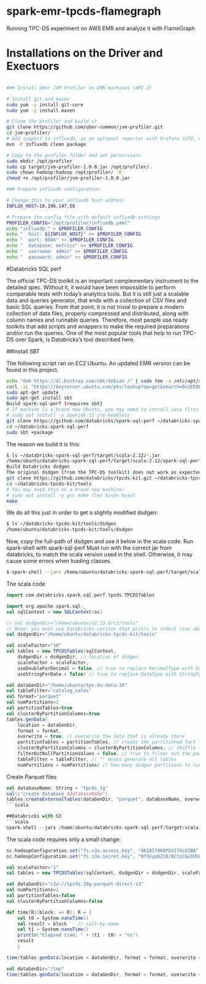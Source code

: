 # spark-emr-tpcds-flamegraph
Running TPC-DS experiment on AWS EMR and analyze it with FlameGraph

# Installations on the Driver and Exectuors

```bash

### Install Uber JVM Profiler on EMR machines (AMI 2)

# Install git and maven
sudo yum -y install git-core
sudo yum -y install maven

# Clone the profiler and build it
git clone https://github.com/uber-common/jvm-profiler.git
cd jvm-profiler/
# Add support to influxdb, as an optional reporter with Grafana (CPU, memory, IO)
mvn -P influxdb clean package

# Copy to the profiler folder and set permissions
sudo mkdir /opt/profiler
sudo cp target/jvm-profiler-1.0.0.jar /opt/profiler/.
sudo chown hadoop:hadoop /opt/profiler/ -R
chmod +x /opt/profiler/jvm-profiler-1.0.0.jar

### Prepare influxdb configuration

# Change this to your influxdb host address
INFLUX_HOST=18.196.147.58

# Prepare the config file with default influxdb settings
PROFILER_CONFIG="/opt/profiler/influxdb.yaml"
echo "influxdb:" > $PROFILER_CONFIG
echo "  host: ${INFLUX_HOST}" >> $PROFILER_CONFIG
echo "  port: 8086" >> $PROFILER_CONFIG
echo "  database: metrics" >> $PROFILER_CONFIG
echo "  username: admin" >> $PROFILER_CONFIG
echo "  password: admin" >> $PROFILER_CONFIG
```

#Databricks SQL perf

The official TPC-DS toolkit is an important complementary instrument to the detailed spec. Without it, it would have been impossible to perform comparable tests with today’s analytics tools. But it is still just a scalable data and queries generator, that ends with a collection of CSV files and basic SQL queries. From that point, it is not trivial to prepare a modern collection of data files, properly compressed and distributed, along with column names and runnable queries. Therefore, most people use ready toolkits that add scripts and wrappers to make the required preparations and/or run the queries. One of the most popular tools that help to run TPC-DS over Spark, is Databricks’s tool described here.

##Install SBT

The following script ran on EC2 Ubuntu. An updated EMR version can be found in this project.

```bash
echo "deb https://dl.bintray.com/sbt/debian /" | sudo tee -a /etc/apt/sources.list.d/sbt.list
curl -sL "https://keyserver.ubuntu.com/pks/lookup?op=get&search=0x2EE0EA64E40A89B84B2DF73499E82A75642AC823" | sudo apt-key add
sudo apt-get update
sudo apt-get install sbt
Build spark-sql-perf (requires sbt)
# If machine is a brand new Ubuntu, you may need to install Java first:
# sudo apt install -y openjdk-11-jre-headless
git clone https://github.com/databricks/spark-sql-perf ~/databricks-spark-sql-perf
cd ~/databricks-spark-sql-perf
sudo sbt +package
```

The reason we build it is this:

```bash
$ ls ~/databricks-spark-sql-perf/target/scala-2.12/*.jar
/home/ubuntu/databricks-spark-sql-perf/target/scala-2.12/spark-sql-perf_2.12-0.5.1-SNAPSHOT.jar
Build Databricks dsdgen
The original dsdgen (from the TPC-DS toolkit) does not work as expected (version 2.4+), because it does not print to stdout. Therefore, it is required to perform the following:
git clone https://github.com/databricks/tpcds-kit.git ~/databricks-tpcds-kit
cd ~/databricks-tpcds-kit/tools
# You may need this on a brand new machine:
# sudo apt install -y gcc make flex bison byacc
make
```

We do all this just in order to get a slightly modified dsdgen:
```bash
$ ls ~/databricks-tpcds-kit/tools/dsdgen 
/home/ubuntu/databricks-tpcds-kit/tools/dsdgen
```

Now, copy the full-path of dsdgen and use it below in the scala code.
Run spark-shell with spark-sql-perf
Must run with the correct jar from databricks, to match the scala version used in the shell. Otherwise, it may cause some errors when loading classes.

```bash
$ spark-shell --jars /home/ubuntu/databricks-spark-sql-perf/target/scala-2.12/spark-sql-perf_2.12-0.5.1-SNAPSHOT.jar
```

The scala code
```scala
import com.databricks.spark.sql.perf.tpcds.TPCDSTables

import org.apache.spark.sql._
val sqlContext = new SQLContext(sc)

// val dsdgenDir="/home/ubuntu/v2.13.0rc1/tools"
// Note: you must use Databricks version that prints to stdout (see above)
val dsdgenDir="/home/ubuntu/databricks-tpcds-kit/tools"

val scaleFactor="10"
val tables = new TPCDSTables(sqlContext,
    dsdgenDir = dsdgenDir, // location of dsdgen
    scaleFactor = scaleFactor,
    useDoubleForDecimal = false, // true to replace DecimalType with DoubleType
    useStringForDate = false) // true to replace DateType with StringType

val dataGenDir="/home/ubuntu/tpc-ds-data-10"
val tableFilter="catalog_sales"
val format="parquet"
val numPartitions=2
val partitionTables=true
val clusterByPartitionColumns=true
tables.genData(
    location = dataGenDir,
    format = format,
    overwrite = true, // overwrite the data that is already there
    partitionTables = partitionTables, // create the partitioned fact tables 
    clusterByPartitionColumns = clusterByPartitionColumns, // shuffle to get partitions coalesced into single files. 
    filterOutNullPartitionValues = false, // true to filter out the partition with NULL key value
    tableFilter = tableFilter, // "" means generate all tables
    numPartitions = numPartitions) // how many dsdgen partitions to run - number of input tasks.
```

Create Parquet files
```scala
val databaseName: String = "tpcds_1g"
sql(s"create database $databaseName")
tables.createExternalTables(dataGenDir, "parquet", databaseName, overwrite = true, discoverPartitions = true)
```scala

##Databricks with S3
```scala
spark-shell --jars /home/ubuntu/databricks-spark-sql-perf/target/scala-2.12/spark-sql-perf_2.12-0.5.1-SNAPSHOT.jar --conf spark.hadoop.fs.s3a.endpoint=s3.eu-central-1.amazonaws.com --conf spark.hadoop.fs.s3a.impl=org.apache.hadoop.fs.s3a.S3AFileSystem --conf spark.executor.extraJavaOptions=-Dcom.amazonaws.services.s3.enableV4=true --conf spark.driver.extraJavaOptions=-Dcom.amazonaws.services.s3.enableV4=true --packages com.amazonaws:aws-java-sdk:1.7.4,org.apache.hadoop:hadoop-aws:2.7.3
```

The scala code requires only a small change:
```scala
sc.hadoopConfiguration.set("fs.s3a.access.key", "AKIAIY4KDPGV27GL6IBA")
sc.hadoopConfiguration.set("fs.s3a.secret.key", "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")

val scaleFactor="1"
val tables = new TPCDSTables(sqlContext, dsdgenDir = dsdgenDir, scaleFactor = scaleFactor, useDoubleForDecimal = false, useStringForDate = false)

val dataGenDir="s3a://tpcds-10g-parquet-direct-s3"
val numPartitions=2
val partitionTables=false
val clusterByPartitionColumns=false

def time[R](block: => R): R = {
    val t0 = System.nanoTime()
    val result = block    // call-by-name
    val t1 = System.nanoTime()
    println("Elapsed time: " + (t1 - t0) + "ns")
    result
    }

time(tables.genData(location = dataGenDir, format = format, overwrite = true, partitionTables = partitionTables, clusterByPartitionColumns = clusterByPartitionColumns, filterOutNullPartitionValues = false, tableFilter = tableFilter, numPartitions = numPartitions))

val dataGenDir="/tmp"
time(tables.genData(location = dataGenDir, format = format, overwrite = true, partitionTables = partitionTables, clusterByPartitionColumns = clusterByPartitionColumns, filterOutNullPartitionValues = false, tableFilter = tableFilter, numPartitions = numPartitions))
```